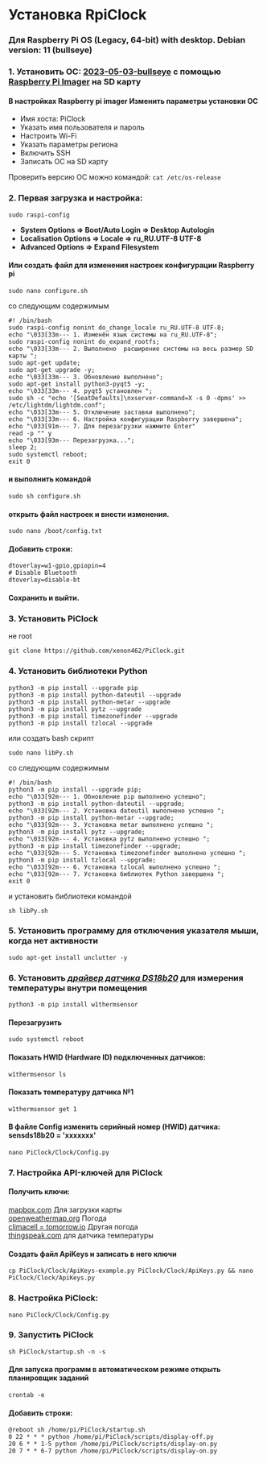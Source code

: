 # Установка RpiClock  

### Для Raspberry Pi OS (Legacy, 64-bit) with desktop. Debian version: 11 (bullseye)  

### 1. Установить ОС: [2023-05-03-bullseye](https://downloads.raspberrypi.com/raspios_oldstable_armhf/images/raspios_oldstable_armhf-2023-10-10/2023-05-03-raspios-bullseye-armhf.img.xz) с помощью [Raspberry Pi Imager](https://downloads.raspberrypi.org/imager/imager_latest.exe) на SD карту  

#### В настройках Raspberry pi imager Изменить параметры установки ОС

- Имя хоста: PiClock  
- Указать имя пользователя и пароль
- Настроить Wi-Fi
- Указать параметры региона
- Включить SSH
- Записать ОС на SD карту  

Проверить версию ОС можно командой: `cat /etc/os-release`

### 2. Первая загрузка и настройка:

`sudo raspi-config`

- **System Options ⇒  Boot/Auto Login ⇒ Desktop Autologin**
- **Localisation Options ⇒ Locale ⇒ ru_RU.UTF-8 UTF-8**
- **Advanced Options ⇒ Expand Filesystem**

#### Или создать файл для изменения настроек конфигурации Raspberry pi 
```
sudo nano configure.sh
```   
со следующим содержимым
```
#! /bin/bash
sudo raspi-config nonint do_change_locale ru_RU.UTF-8 UTF-8;
echo "\033[33m--- 1. Изменён язык системы на ru_RU.UTF-8";
sudo raspi-config nonint do_expand_rootfs;
echo "\033[33m--- 2. Выполнено  расширение системы на весь размер SD карты ";
sudo apt-get update;
sudo apt-get upgrade -y;
echo "\033[33m--- 3. Обновление выполнено";
sudo apt-get install python3-pyqt5 -y;
echo "\033[33m--- 4. pyqt5 установлен ";
sudo sh -c "echo '[SeatDefaults]\nxserver-command=X -s 0 -dpms' >> /etc/lightdm/lightdm.conf";
echo "\033[33m--- 5. Отключение заставки выполнено";
echo "\033[33m--- 6. Настройка конфигурации Raspberry завершена";
echo "\033[91m--- 7. Для перезагрузки нажмите Enter"
read -p "" y
echo "\033[93m--- Перезагрузка...";
sleep 2;
sudo systemctl reboot;
exit 0
```

#### и выполнить командой  

```
sudo sh configure.sh
```

#### открыть файл настроек и внести изменения.

```
sudo nano /boot/config.txt
```

#### Добавить строки:  

```
dtoverlay=w1-gpio,gpiopin=4
# Disable Bluetooth
dtoverlay=disable-bt
```

#### Сохранить и выйти.  

### 3. Установить PiClock

не root

```
git clone https://github.com/xenon462/PiClock.git
```

### 4. Установить библиотеки Python

```
python3 -m pip install --upgrade pip
python3 -m pip install python-dateutil --upgrade
python3 -m pip install python-metar --upgrade
python3 -m pip install pytz --upgrade
python3 -m pip install timezonefinder --upgrade
python3 -m pip install tzlocal --upgrade

```
или создать bash скрипт 
```
sudo nano libPy.sh
```
со следующим содержимым
```
#! /bin/bash
python3 -m pip install --upgrade pip;
echo "\033[92m--- 1. Обновление pip выполнено успешно";
python3 -m pip install python-dateutil --upgrade;
echo "\033[92m--- 2. Установка dateutil выполнено успешно ";
python3 -m pip install python-metar --upgrade;
echo "\033[92m--- 3. Установка metar выполнено успешно ";
python3 -m pip install pytz --upgrade;
echo "\033[92m--- 4. Установка pytz выполнено успешно ";
python3 -m pip install timezonefinder --upgrade;
echo "\033[92m--- 5. Установка timezonefinder выполнено успешно ";
python3 -m pip install tzlocal --upgrade;
echo "\033[92m--- 6. Установка tzlocal выполнено успешно ";
echo "\033[92m--- 7. Установка библиотек Python завершена ";
exit 0

```

и установить библиотеки командой  

```
sh libPy.sh
```

### 5. Установить программу для отключения указателя мыши, когда нет активности

```
sudo apt-get install unclutter -y
```

### 6. Установить [*драйвер датчика DS18b20*](https://github.com/timofurrer/w1thermsensor) для измерения температуры внутри помещения

```
python3 -m pip install w1thermsensor
```
#### Перезагрузить
```
sudo systemctl reboot
```

#### Показать HWID (Hardware ID) подключенных датчиков:

```
w1thermsensor ls
```

#### Показать температуру датчика №1

```
w1thermsensor get 1
```

#### В файле Config изменить серийный номер (HWID) датчика: sensds18b20 = 'xxxxxxx'

```
nano PiClock/Clock/Config.py
```

### 7. Настройка API-ключей для PiClock

#### Получить ключи:  
[mapbox.com](https://www.mapbox.com/)   Для загрузки карты  
[openweathermap.org](https://openweathermap.org/) Погода  
[climacell = tomorrow.io](https://www.tomorrow.io/) Другая погода  
[thingspeak.com](https://thingspeak.com/) для датчика температуры

#### Создать файл ApiKeys и записать в него ключи

```
cp PiClock/Clock/ApiKeys-example.py PiClock/Clock/ApiKeys.py && nano PiClock/Clock/ApiKeys.py
```

### 8. Настройка PiClock:

```
nano PiClock/Clock/Config.py
```

### 9. Запустить PiClock

```
sh PiClock/startup.sh -n -s
```

#### Для запуска программ в автоматическом режиме открыть планировщик заданий

```
crontab -e
```

#### Добавить строки:

```
@reboot sh /home/pi/PiClock/startup.sh
0 22 * * * python /home/pi/PiClock/scripts/display-off.py
20 6 * * 1-5 python /home/pi/PiClock/scripts/display-on.py
20 7 * * 6-7 python /home/pi/PiClock/scripts/display-on.py
```